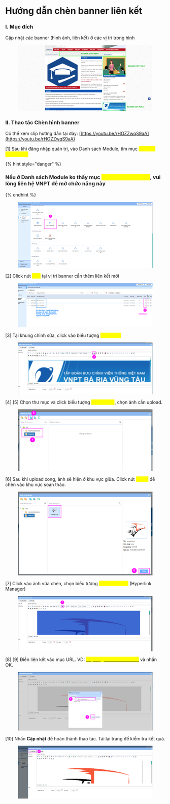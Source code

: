 # Hướng dẫn chèn banner liên kết

### I. Mục đích

Cập nhật các banner (hình ảnh, liên kết) ở các vị trí trong hình

<figure><img src="../.gitbook/assets/image (111).png" alt=""><figcaption></figcaption></figure>

### II. Thao tác Chèn hình banner

Có thể xem clip hướng dẫn tại đây: [https://youtu.be/rHOZZwqS9aA](https://youtu.be/rHOZZwqS9aA)

\[1] Sau khi đăng nhập quản trị, vào Danh sách Module, tìm mục <mark style="color:yellow;">Quản trị Quảng cáo</mark>

{% hint style="danger" %}
### Nếu ở Danh sách Module ko thấy mục <mark style="color:yellow;">Quản trị Quảng cáo</mark>, vui lòng liên hệ VNPT để mở chức năng này
{% endhint %}

<figure><img src="../.gitbook/assets/image (103).png" alt=""><figcaption></figcaption></figure>

\[2] Click nút <mark style="color:yellow;">**Sửa**</mark> tại vị trí banner cần thêm liên kết mới

<figure><img src="../.gitbook/assets/image (104).png" alt=""><figcaption></figcaption></figure>

\[3] Tại khung chỉnh sửa, click vào biểu tượng <mark style="color:yellow;">**Chèn ảnh**</mark>

<figure><img src="../.gitbook/assets/image (105).png" alt=""><figcaption></figcaption></figure>

\[4] \[5] Chọn thư mục và click biểu tượng <mark style="color:yellow;">**Upload file**</mark>, chọn ảnh cần upload.

<figure><img src="../.gitbook/assets/image (106).png" alt=""><figcaption></figcaption></figure>

\[6] Sau khi upload xong, ảnh sẽ hiện ở khu vực giữa. Click nút <mark style="color:yellow;">**Thêm**</mark> để chèn vào khu vực soạn thảo.

<figure><img src="../.gitbook/assets/image (107).png" alt=""><figcaption></figcaption></figure>

\[7] Click vào ảnh vừa chèn, chọn biểu tượng <mark style="color:yellow;">**Chèn Liên kết**</mark> (Hyperlink Manager)

<figure><img src="../.gitbook/assets/image (108).png" alt=""><figcaption></figcaption></figure>

\[8] \[9] Điền liên kết vào mục URL. VD: [_<mark style="color:yellow;">https://giaoducthoidai.vn</mark>_](https://giaoducthoidai.vn/) và nhấn OK.

<figure><img src="../.gitbook/assets/image (109).png" alt=""><figcaption></figcaption></figure>

\[10]  Nhấn **Cập nhật** để hoàn thành thao tác. Tải lại trang để kiểm tra kết quả.

<figure><img src="../.gitbook/assets/image (110).png" alt=""><figcaption></figcaption></figure>
